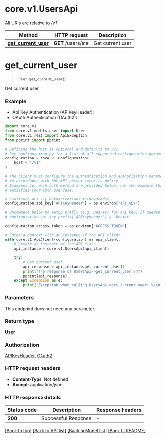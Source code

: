 # core.v1.UsersApi

All URIs are relative to */v1*

Method | HTTP request | Description
------------- | ------------- | -------------
[**get_current_user**](UsersApi.md#get_current_user) | **GET** /users/me | Get current user


# **get_current_user**
> User get_current_user()

Get current user

### Example

* Api Key Authentication (APIKeyHeader):
* OAuth Authentication (OAuth2):

```python
import core.v1
from core.v1.models.user import User
from core.v1.rest import ApiException
from pprint import pprint

# Defining the host is optional and defaults to /v1
# See configuration.py for a list of all supported configuration parameters.
configuration = core.v1.Configuration(
    host = "/v1"
)

# The client must configure the authentication and authorization parameters
# in accordance with the API server security policy.
# Examples for each auth method are provided below, use the example that
# satisfies your auth use case.

# Configure API key authorization: APIKeyHeader
configuration.api_key['APIKeyHeader'] = os.environ["API_KEY"]

# Uncomment below to setup prefix (e.g. Bearer) for API key, if needed
# configuration.api_key_prefix['APIKeyHeader'] = 'Bearer'

configuration.access_token = os.environ["ACCESS_TOKEN"]

# Enter a context with an instance of the API client
with core.v1.ApiClient(configuration) as api_client:
    # Create an instance of the API class
    api_instance = core.v1.UsersApi(api_client)

    try:
        # Get current user
        api_response = api_instance.get_current_user()
        print("The response of UsersApi->get_current_user:\n")
        pprint(api_response)
    except Exception as e:
        print("Exception when calling UsersApi->get_current_user: %s\n" % e)
```



### Parameters

This endpoint does not need any parameter.

### Return type

[**User**](User.md)

### Authorization

[APIKeyHeader](../README.md#APIKeyHeader), [OAuth2](../README.md#OAuth2)

### HTTP request headers

 - **Content-Type**: Not defined
 - **Accept**: application/json

### HTTP response details

| Status code | Description | Response headers |
|-------------|-------------|------------------|
**200** | Successful Response |  -  |

[[Back to top]](#) [[Back to API list]](../README.md#documentation-for-api-endpoints) [[Back to Model list]](../README.md#documentation-for-models) [[Back to README]](../README.md)

